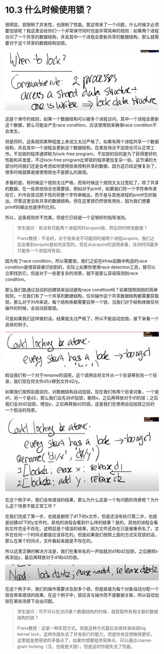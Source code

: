 # 10.3 什么时候使用锁？

很明显，锁限制了并发性，也限制了性能。那这带来了一个问题，什么时候才必须要加锁呢？我这里会给你们一个非常保守同时也是非常简单的规则：如果两个进程访问了一个共享的数据结构，并且其中一个进程会更新共享的数据结构，那么就需要对于这个共享的数据结构加锁。

![](../.gitbook/assets/image%20%28504%29.png)

这是个保守的规则，如果一个数据结构可以被多个进程访问，其中一个进程会更新这个数据，那么可能会产生race condition，应该使用锁来确保race condition不会发生。

但是同时，这条规则某种程度上来说又太过严格了。如果有两个进程共享一个数据结构，并且其中一个进程会更新这个数据结构，在某些场合不加锁也可以正常工作。不加锁的程序通常称为lock-free program，不加锁的目的是为了获得更好的性能和并发度，不过lock-free program比带锁的程序更加复杂一些。这节课的大部分时间我们还是会考虑如何使用锁来控制共享的数据，因为这已经足够复杂了，很多时候就算直接使用锁也不是那么的直观。

矛盾的是，有时候这个规则太过严格，而有时候这个规则又太过宽松了。除了共享的数据，在一些其他场合也需要锁，例如对于printf，如果我们将一个字符串传递给它，XV6会尝试原子性的将整个字符串输出，而不是与其他进程的printf交织输出。尽管这里没有共享的数据结构，但在这里锁仍然很有用处，因为我们想要printf的输出也是序列化的。

所以，这条规则并不完美，但是它已经是一个足够好的指导准则。

> 学生提问：有没有可能两个进程同时acquire锁，然后同时修改数据？
>
> Franz教授：不会的，对于锁来说不可能同时被两个进程acquire，我们之后会看到acquire是如何实现的，现在从acquire的说明来看，任何时间最多只能有一个进程持有锁。

因为有了race condition，所以需要锁。我们之前在kfree函数中构造的race condition是很容易被识别到的，实际上如果你使用race detection工具，就可以立即找到它。但是对于一些更复杂的场景，就不是那么容易探测到race condition。

那么我们能通过自动的创建锁来自动避免race condition吗？如果按照刚刚的简单规则，一旦我们有了一个共享的数据结构，任何操作这个共享数据结构都需要获取锁，那么对于XV6来说，每个结构体都需要自带一个锁，当我们对于结构体做任何操作的时候，会自动获取锁。

可是如果我们这样做的话，结果就太过严格了，所以不能自动加锁。接下来看一个具体的例子。

![](../.gitbook/assets/image%20%28456%29.png)

假设我们有一个对于rename的调用，这个调用会将文件从一个目录移到另一个目录，我们现在将文件d1/x移到文件d2/y。

如果我们按照前面说的，对数据结构自动加锁。现在我们有两个目录对象，一个是d1，另一个是d2，那么我们会先对d1加锁，删除x，之后再释放对于d1的锁；之后我们会对d2加锁，增加y，之后再释放d2的锁。这是我们在使用自动加锁之后的一个假设的场景。

![](../.gitbook/assets/image%20%28487%29.png)

在这个例子中，我们会有错误的结果，那么为什么这是一个有问题的场景呢？为什么这个场景不能正常工作？

在我们完成了第一步，也就是删除了d1下的x文件，但是还没有执行第二步，也就是创建d2下的y文件时。其他的进程会看到什么样的结果？是的，其他的进程会看到文件完全不存在。这明显是个错误的结果，因为文件还存在只是被重命名了，文件在任何一个时间点都是应该存在的。但是如果我们按照上面的方式实现锁的话，那么在某个时间点，文件看起来就是不存在的。

所以这里正确的解决方法是，我们在重命名的一开始就对d1和d2加锁，之后删除x再添加y，最后再释放对于d1和d2的锁。 

![](../.gitbook/assets/image%20%28488%29.png)

在这个例子中，我们的操作需要涉及到多个锁，但是直接为每个对象自动分配一个锁会带来错误的结果。在这个例子中，锁应该与操作而不是数据关联，所以自动加锁在某些场景下会出问题。

> 学生提问：可不可以在访问某个数据结构的时候，就获取所有相关联的数据结构的锁？
>
> Frans教授：这是一种实现方式。但是这种方式最后会很快演进成big kernel lock，这样你就失去了并发执行的能力，但是你肯定想做得更好。这里就是使用锁的矛盾点了，如果你想要程序简单点，可以通过coarse-grain locking（注，也就是大锁），但是这时你就失去了性能。

